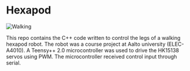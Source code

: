 # Hexapod

![Walking](walking.gif)

This repo contains the C++ code written to control the legs of a walking hexapod robot. The robot was a course project at Aalto university (ELEC-A4010). A Teensy++ 2.0 microcontroller was used to drive the HK15138 servos using PWM. The microcontroller received control input through serial.
